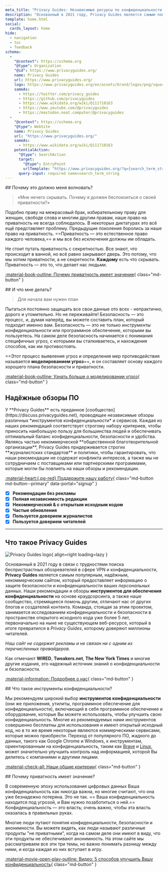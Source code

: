 ```yaml
---
meta_title: "Privacy Guides: Независимые ресурсы по конфиденциальности и безопасности"
description: "Основанный в 2021 году, Privacy Guides является самым популярным и надежным некоммерческим ресурсом для поиска инструментов конфиденциальности и изучения вопросов защиты вашей цифровой жизни."
template: home.html
social:
  cards_layout: home
hide:
  - navigation
  - toc
  - feedback
schema:
  - 
    "@context": https://schema.org
    "@type": Organization
    "@id": https://www.privacyguides.org/
    name: Privacy Guides
    url: https://www.privacyguides.org/
    logo: https://www.privacyguides.org/en/assets/brand/logos/png/square/pg-yellow.png
    sameAs:
      - https://twitter.com/privacy_guides
      - https://github.com/privacyguides
      - https://www.wikidata.org/wiki/Q111710163
      - https://www.youtube.com/@privacyguides
      - https://mastodon.neat.computer/@privacyguides
  - 
    "@context": https://schema.org
    "@type": WebSite
    name: Privacy Guides
    url: "https://www.privacyguides.org/"
    sameAs:
      - https://www.wikidata.org/wiki/Q111710163
    potentialAction:
      "@type": SearchAction
      target:
        "@type": EntryPoint
        urlTemplate: "https://www.privacyguides.org/?q={search_term_string}"
      query-input: required name=search_term_string
---
```


<!-- markdownlint-disable -->
<div class="grid" markdown>
<div markdown>
## Почему это должно меня волновать?

> «Мне нечего скрывать. Почему я должен беспокоиться о своей приватности?»

Подобно праву на межрасовый брак, избирательному праву для женщин, свободе слова и многим другим правам, наше право на приватность не всегда соблюдалось. В некоторых диктатурах это всё ещё представляет проблему. Предыдущие поколения боролись за наше право на приватность. ==Приватность — это естественное право каждого человека,== и мы все без исключения должны им обладать.

Не стоит путать приватность с секретностью. Все знают, что происходит в ванной, но всё равно закрывают дверь. Это потому, что мы хотим приватности, а не секретности. **Каждому** есть что скрывать. Приватность — это то, что делает нас людьми.

[:material-book-outline: Почему приватность имеет значение](basics/why-privacy-matters.md){ class="md-button" }
</div>

<div markdown>
## И что мне делать?

> Для начала вам нужен план

Пытаться постоянно защищать все свои данные ото всех - непрактично, дорого и утомительно. Но не переживайте! Безопасность — это процесс, и, думая наперёд, вы можете составить план, который подходит именно вам. Безопасность — это не только *инструменты конфиденциальности* или программное обеспечение, которыми вы пользуетесь. На самом деле безопасность начинается с понимания специфичных угроз, с которыми вы сталкиваетесь, и нахождения способов, как им противостоять.

==Этот процесс выявления угроз и определения мер противодействия называется **моделированием угроз**==, и он составляет основу каждого хорошего плана безопасности и приватности.

[:material-book-outline: Узнать больше о моделировании угроз](basics/threat-modeling.md){ class="md-button" }
</div>
</div>

## Надёжные обзоры ПО

<div class="grid" markdown>

<div markdown>
У **Privacy Guides** есть преданное [сообщество](https://discuss.privacyguides.net), проводящее независимые обзоры различных *инструментов конфиденциальности* и сервисов. Каждая из наших рекомендаций соответствует строгому набору критериев, чтобы приносить наибольшую пользу для большинства людей и обеспечивать оптимальный баланс конфиденциальности, безопасности и удобства. Являясь частью некоммерческой **общественной благотворительной организации**, Privacy Guides придерживается строгих **журналистских стандартов** и политики, чтобы гарантировать, что наши рекомендации не содержат конфликта интересов, а также мы не сотрудничаем с поставщиками или партнерскими программами, которые могли бы повлиять на наши обзоры и рекомендации.

[:material-heart:{.pg-red} Поддержите нашу работу](about/donate.md){ class="md-button md-button--primary" data-portal="signup" }

</div>

- [x] **Рекомендации без рекламы**
- [x] **Полная независимость редакции**
- [x] **Некоммерческий & с открытым исходным кодом**
- [x] **Частые обновления**
- [x] **Пользуется доверием журналистов**
- [x] **Пользуется доверием читателей**

</div>

---

## Что такое Privacy Guides

![Privacy Guides logo](assets/brand/logos/png/square/pg-yellow.png){ align=right loading=lazy }

Основанный в 2021 году в связи с трудностями поиска беспристрастных обозревателей в сфере VPN и конфиденциальности, **Privacy Guides** является самым популярным, надёжным, некоммерческим сайтом, который предоставляет информацию о защите безопасности и конфиденциальности ваших *персональных* данных. Наши рекомендации и обзоры **инструментов для обеспечения конфиденциальности** на основе краудсорсинга, а также наше сообщество, стремящееся помочь другим, отличают нас от других блогов и создателей контента. Команда, стоящая за этим проектом, занимается исследованием конфиденциальности и безопасности в пространстве открытого исходного кода уже более 5 лет, первоначально на ныне не существующем веб-ресурсе, который в итоге превратился в *Privacy Guides*, которому доверяют миллионы читателей.

*Наш сайт не содержит рекламы и не связан ни с одним из перечисленных провайдеров.*

Как отмечают **WIRED**, **Tweakers.net**, **The New York Times** и многие другие издания, это надежный источник знаний о конфиденциальности и безопасности.

[:material-information: Подробнее о нас](about.md){ class="md-button" }

<div class="grid" markdown>
<div markdown>
## Что такое инструменты конфиденциальности?

Мы рекомендуем широкий выбор **инструментов конфиденциальности** (они же приложения, утилиты, программное обеспечение для конфиденциальности), включающий в себя программное обеспечение и оборудование, которые Вы можете использовать, чтобы улучшить свою конфиденциальность. Многие из рекомендуемых нами инструментов совершенно бесплатны для использования и имеют открытый исходный код, но в то же время некоторые являются коммерческими сервисами, которые можно приобрести. Переход от популярного ПО, жадного до данных, такого как Google Chrome и Windows, к инструментам, ориентированным на конфиденциальность, таким как [Brave](desktop-browsers.md#brave) и [Linux](desktop.md), может значительно улучшить контроль над информацией, которой Вы делитесь с компаниями и другими лицами.

[:material-check-all: Наши общие критерии](about/criteria.md){ class="md-button" }
</div>

<div markdown>
## Почему приватность имеет значение?

В современную эпоху использования цифровых данных Ваша конфиденциальность как никогда важна, но многие считают, что она уже безнадежно потеряна. Это не так. == Ваша конфиденциальность находится под угрозой, и Вам нужно позаботиться о ней.== Конфиденциальность — это власть; очень важно, чтобы эта власть оказалась в правильных руках.

Многие люди путают понятия конфиденциальности, безопасности и анонимности. Вы можете видеть, как люди называют различные продукты "не приватными", когда на самом деле они имеют в виду, что эти продукты не обеспечивают анонимность. На этом сайте мы рассматриваем все эти три темы, но важно понимать разницу между ними, и когда каждая из них вступает в игру.

[:material-movie-open-play-outline: Видео: 5 способов улучшить Вашу конфиденциальность](https://www.privacyguides.org/videos/2025/02/14/5-easy-steps-to-protect-yourself-online){ class="md-button" }
</div>
</div>
